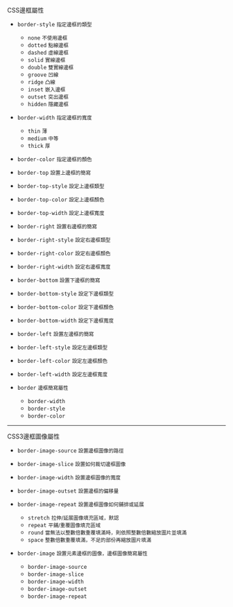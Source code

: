 CSS邊框屬性
- `border-style` <small>指定邊框的類型</small>	
	- `none` <small>不使用邊框</small>
	- `dotted` <small>點線邊框</small>
	- `dashed` <small>虛線邊框</small>
	- `solid` <small>實線邊框</small>
	- `double` <small>雙實線邊框</small>
	- `groove` <small>凹線</small>
	- `ridge` <small>凸線</small>
	- `inset` <small>嵌入邊框</small>
	- `outset` <small>突出邊框</small>
	- `hidden` <small>隱藏邊框</small>

- `border-width` <small>指定邊框的寬度</small>	
	- `thin` <small>薄</small>
	- `medium` <small>中等</small>
	- `thick` <small>厚</small>

- `border-color` <small>指定邊框的顏色</small>
- `border-top` <small>設置上邊框的簡寫</small>
- `border-top-style` <small>設定上邊框類型</small>
- `border-top-color` <small>設定上邊框顏色</small>
- `border-top-width` <small>設定上邊框寬度</small> 
- `border-right` <small>設置右邊框的簡寫</small>
- `border-right-style` <small>設定右邊框類型</small>
- `border-right-color` <small>設定右邊框顏色</small>
- `border-right-width` <small>設定右邊框寬度</small> 
- `border-bottom` <small>設置下邊框的簡寫</small>
- `border-bottom-style` <small>設定下邊框類型</small>
- `border-bottom-color` <small>設定下邊框顏色</small>
- `border-bottom-width` <small>設定下邊框寬度</small> 
- `border-left` <small>設置左邊框的簡寫</small>
- `border-left-style` <small>設定左邊框類型</small>
- `border-left-color` <small>設定左邊框顏色</small>
- `border-left-width` <small>設定左邊框寬度</small> 
- `border` <small>邊框簡寫屬性</small>	
	- `border-width`
	- `border-style`
	- `border-color`
	
---

CSS3邊框圖像屬性
- `border-image-source` <small>設置邊框圖像的路徑</small>
- `border-image-slice` <small>設置如何裁切邊框圖像</small>
- `border-image-width` <small>設置邊框圖像的寬度</small>
- `border-image-outset` <small>設置邊框的偏移量</small>
- `border-image-repeat` <small>設置邊框圖像如何鋪排或延展</small>	
	- `stretch` <small>拉伸/延展圖像填充區域，默認</small>
	- `repeat` <small>平鋪/重覆圖像填充區域</small>
	- `round` <small>當無法以整數倍數重覆填滿時，則依照整數倍數縮放圖片並填滿</small>
	- `space` <small>整數倍數重覆填滿，不足的部份再縮放圖片填滿</small>

- `border-image` <small>設置元素邊框的圖像，邊框圖像簡寫屬性</small>	
	- `border-image-source`
	- `border-image-slice`
	- `border-image-width`
	- `border-image-outset`
	- `border-image-repeat`